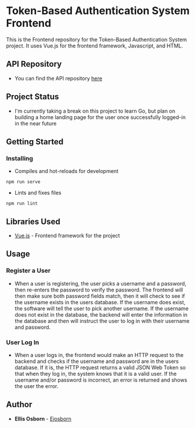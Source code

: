 # Token-Based Authentication System Frontend
This is the Frontend repository for the Token-Based Authentication System project. It uses Vue.js for the frontend framework, Javascript, and HTML.

## API Repository

- You can find the API repository [here](https://github.com/ejosborn/tokenbased-authsystem-api)

## Project Status

- I'm currently taking a break on this project to learn Go, but plan on building a home landing page for the user once successfully logged-in in the near future


## Getting Started

### Installing

- Compiles and hot-reloads for development
```
npm run serve
```

- Lints and fixes files
```
npm run lint
```

## Libraries Used

- [Vue.js](https://vuejs.org/) - Frontend framework for the project

## Usage

### Register a User

- When a user is registering, the user picks a username and a password, then re-enters the password to verify the password. The frontend will then make sure both password fields match, then it will check to see if the username exists in the users database. If the username does exist, the software will tell the user to pick another username. If the username does not exist in the database, the backend will enter the information in the database and then will instruct the user to log in with their username and password.

### User Log In

- When a user logs in, the frontend would make an HTTP request to the backend and checks if the username and password are in the users database. If it is, the HTTP request returns a valid JSON Web Token so that when they log in, the system knows that it is a valid user. If the username and/or password is incorrect, an error is returned and shows the user the error.

## Author

* **Ellis Osborn** - [Ejosborn](https://github.com/ejosborn)


